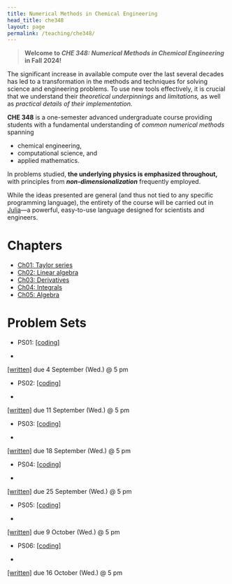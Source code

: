 ```yaml
---
title: Numerical Methods in Chemical Engineering
head_title: che348
layout: page
permalink: /teaching/che348/
---
```


> __Welcome to *CHE 348: Numerical Methods in Chemical Engineering* in Fall 2024!__

The significant increase in available compute over the last several decades has led to a transformation in the methods and techniques for solving science and engineering
problems. To use new tools effectively, it is crucial that we understand their *theoretical underpinnings* and *limitations,* as well as *practical details of their implementation.*

__CHE 348__ is a one-semester advanced undergraduate course providing students with a fundamental understanding of *common numerical methods* spanning

* chemical engineering,
* computational science, and
* applied mathematics.

In problems studied, __the underlying physics is emphasized throughout,__ with principles from __*non-dimensionalization*__ frequently employed.

While the ideas presented are general (and thus not tied to any specific programming language), the entirety of the course will be carried out in [Julia](https://julialang.org/)—a powerful, easy-to-use language designed for scientists and engineers.


# Chapters

- [Ch01: Taylor series](ch01-taylor-series.html)
- [Ch02: Linear algebra](ch02-linear-algebra.html)
- [Ch03: Derivatives](ch03-derivatives.html)
- [Ch04: Integrals](ch04-integrals.html)
- [Ch05: Algebra](ch05-algebra.html)


# Problem Sets

- PS01:
[[coding]](ps01-qs.html)
+
[[written]](https://utexas.box.com/s/1uovknt55qymb12h1jwo817bd0vux8q5)
due 4 September (Wed.) @ 5 pm

- PS02:
[[coding]](ps02-qs.html)
+
[[written]](https://utexas.box.com/s/f8pcjul74tmbb4miyncy7ifzeg16esbf)
due 11 September (Wed.) @ 5 pm

- PS03:
[[coding]](ps03-qs.html)
+
[[written]](https://utexas.box.com/s/92d8tzwc1glbb08jq4ar0s0inij6mdbu)
due 18 September (Wed.) @ 5 pm

- PS04:
[[coding]](ps04-qs.html)
+
[[written]](https://utexas.box.com/s/4kqcwboax7qjh1ncggzjgg97chfs62pe)
due 25 September (Wed.) @ 5 pm

- PS05:
[[coding]](ps05-qs.html)
+
[[written]](https://utexas.box.com/s/yjvmfiwtqvudnecpdctd7u5mt89okt26)
due 9 October (Wed.) @ 5 pm

- PS06:
[[coding]](ps06-qs.html)
+
[[written]](https://utexas.box.com/s/hyfrshq6jfsh1glqmdotsw7khm1quohb)
due 16 October (Wed.) @ 5 pm


